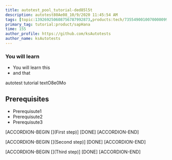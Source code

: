 ```yaml
---
title: autotest_pool_tutorial-ded85l5t
description: autotest80Ae08_10/9/2020 11:45:54 AM
tags: [topic:139269250608756787992873,products:tech/73554900100700000996,tutorial:experience/advanced]
primary_tag: tutorial:product/sapHana
time: 155
author_profile: https://github.com/ksAutotests
author_name: ksAutotests
---
```

### You will learn
- You will learn this
- and that

autotest tutorial textO8e0Mo

## Prerequisites
- Prerequisute1
- Prerequisute2
- Prerequisute3

[ACCORDION-BEGIN [](First step)]
[DONE]
[ACCORDION-END]

[ACCORDION-BEGIN [](Second step)]
[DONE]
[ACCORDION-END]

[ACCORDION-BEGIN [](Third step)]
[DONE]
[ACCORDION-END]

